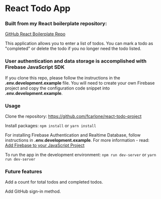 # React Todo App

### Built from my React boilerplate repository:
[GitHub React Boilerplate Repo](https://github.com/fcarlone/react-boilerplate "GitHub Repo")

This application allows you to enter a list of todos.  You can mark a todo as "completed" or delete the todo if you no longer need the todo listed.

### User authentication and data storage is accomplished with Firebase JavaScript SDK
If you clone this repo, please follow the instructions in the **.env.development.example** file.
You will need to create your own Firebase project and copy the configuration code snippet into **.env.development.example**.

### Usage
Clone the repository: <https://github.com/fcarlone/react-todo-project>

Install packages: 
`npm install`
or 
`yarn install`

For installing Firebase Authentication and Realtime Database, follow instructions in **.env.development.example**.
For more information - read: [Add Firebase to your JavaScript Project](https://firebase.google.com/docs/web/setup?authuser=0)

To run the app in the development environment:
`npm run dev-server`
or
`yarn run dev-server`

### Future features
Add a count for total todos and completed todos.

Add GitHub sign-in method.
